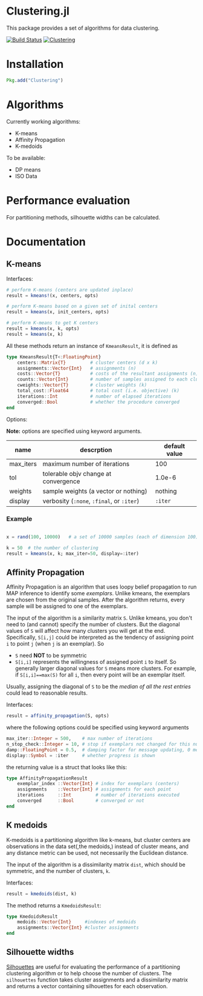 # Clustering.jl

This package provides a set of algorithms for data clustering.

[![Build Status](https://travis-ci.org/JuliaStats/Clustering.jl.svg?branch=master)](https://travis-ci.org/JuliaStats/Clustering.jl)
[![Clustering](http://pkg.julialang.org/badges/Clustering_0.3.svg)](http://pkg.julialang.org/?pkg=Clustering&ver=0.3)


# Installation

```julia
Pkg.add("Clustering")
```

# Algorithms

Currently working algorithms:

* K-means
* Affinity Propagation
* K-medoids

To be available:

* DP means
* ISO Data

# Performance evaluation

For partitioning methods, silhouette widths can be calculated.

# Documentation

## K-means

Interfaces:

```julia
# perform K-means (centers are updated inplace)
result = kmeans!(x, centers, opts) 

# perform K-means based on a given set of inital centers
result = kmeans(x, init_centers, opts)  

# perform K-means to get K centers
result = kmeans(x, k, opts) 
result = kmeans(x, k)

```

All these methods return an instance of ``KmeansResult``, it is defined as

```julia
type KmeansResult{T<:FloatingPoint}
    centers::Matrix{T}         # cluster centers (d x k)
    assignments::Vector{Int}   # assignments (n)
    costs::Vector{T}           # costs of the resultant assignments (n)
    counts::Vector{Int}        # number of samples assigned to each cluster (k)
    cweights::Vector{T}        # cluster weights (k)
    total_cost::Float64        # total cost (i.e. objective) (k)
    iterations::Int            # number of elapsed iterations 
    converged::Bool            # whether the procedure converged
end
```

Options:

**Note:** options are specified using keyword arguments.

|  name       |  descrption                           | default value |
|-------------|---------------------------------------|---------------|
| max_iters   |  maximum number of iterations         |  100          |
| tol         |  tolerable objv change at convergence |  1.0e-6       |
| weights     |  sample weights (a vector or nothing) |  nothing      |
| display     |  verbosity (``:none``, ``:final``, or ``:iter``)  | ``:iter`` |


### Example

```julia

x = rand(100, 10000)   # a set of 10000 samples (each of dimension 100)

k = 50  # the number of clustering
result = kmeans(x, k; max_iter=50, display=:iter)

```

## Affinity Propagation

Affinity Propagation is an algorithm that uses loopy belief propagation
to run MAP inference to identify some *exemplars*. Unlike kmeans, the
exemplars are chosen from the original samples. After the algorithm
returns, every sample will be assigned to one of the exemplars.

The input of the algorithm is a similarity matrix ``S``.
Unlike kmeans, you don't need to (and cannot) specify the number of
clusters. But the diagonal values of ``S`` will affect how many
clusters you will get at the end. Specifically, ``S[i,j]`` could be
interpreted as the tendency of assigning point ``i`` to point ``j``
(when ``j`` is an exemplar). So

* ``S`` need **NOT** to be symmetric
* ``S[i,i]`` represents the willingness of assigned point ``i`` to
  itself. So generally larger diagonal values for ``S`` means more
  clusters. For example, if ``S[i,i]==max(S)`` for all ``i``, then
  every point will be an exemplar itself.

Usually, assigning the diagonal of ``S`` to be the *median of all the
rest entries* could lead to reasonable results.

Interfaces:

```julia
result = affinity_propagation(S, opts)
```

where the following options could be specified using keyword arguments

```julia
max_iter::Integer = 500,    # max number of iterations
n_stop_check::Integer = 10, # stop if exemplars not changed for this number of iterations
damp::FloatingPoint = 0.5,  # damping factor for message updating, 0 means no damping
display::Symbol = :iter     # whether progress is shown
```

the returning value is a struct that looks like this:

```julia
type AffinityPropagationResult
    exemplar_index ::Vector{Int} # index for exemplars (centers)
    assignments    ::Vector{Int} # assignments for each point
    iterations     ::Int         # number of iterations executed
    converged      ::Bool        # converged or not
end
```

## K medoids

K-medoids is a partitioning algorithm like k-means, but cluster centers are observations
in the data set(,the medoids,) instead of cluster means, and any distance metric can
be used, not necessarily the Euclidean distance.

The input of the algorithm is a dissimilarity matrix `dist`, which should be symmetric, and
the number of clusters, `k`.

Interfaces:

```julia
result = kmedoids(dist, k)
```

The method returns a `KmedoidsResult`:

```julia
type KmedoidsResult
    medoids::Vector{Int}     #indexes of medoids
    assignments::Vector{Int} #cluster assignments
end
```

## Silhouette widths

[Silhouettes](http://en.wikipedia.org/wiki/Silhouette_%28clustering%29) are useful for evaluating
the performance of a partitioning clustering algorithm or to help choose the number of clusters.
The `silhouettes` function takes cluster assignments and a dissimilarity matrix and returns
a vector containing silhouettes for each observation.
